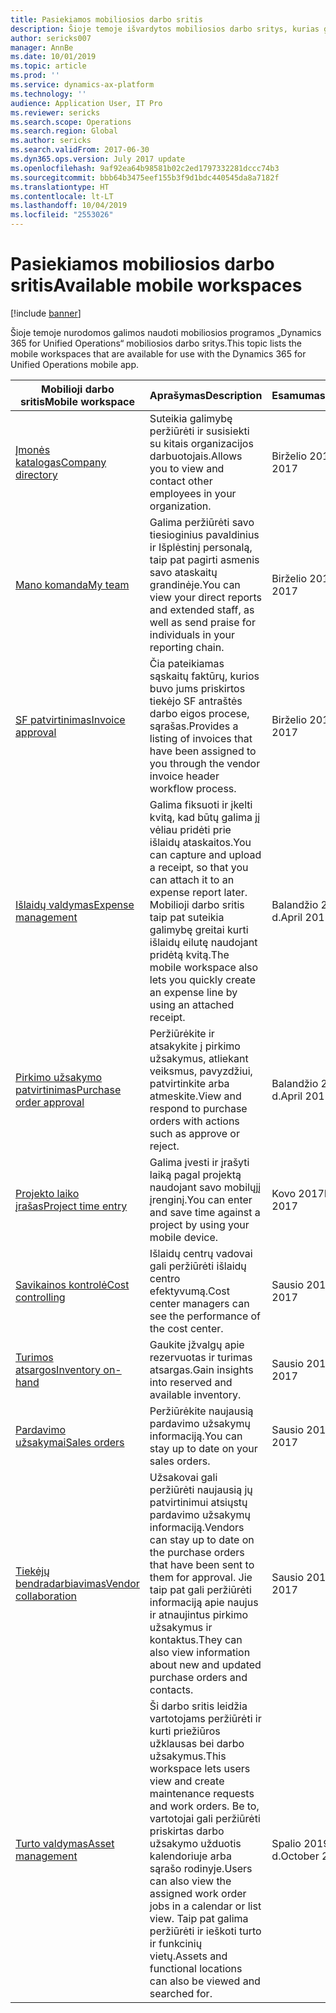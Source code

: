```yaml
---
title: Pasiekiamos mobiliosios darbo sritis
description: Šioje temoje išvardytos mobiliosios darbo sritys, kurias galima naudoti.
author: sericks007
manager: AnnBe
ms.date: 10/01/2019
ms.topic: article
ms.prod: ''
ms.service: dynamics-ax-platform
ms.technology: ''
audience: Application User, IT Pro
ms.reviewer: sericks
ms.search.scope: Operations
ms.search.region: Global
ms.author: sericks
ms.search.validFrom: 2017-06-30
ms.dyn365.ops.version: July 2017 update
ms.openlocfilehash: 9af92ea64b98581b02c2ed1797332281dccc74b3
ms.sourcegitcommit: bbb64b3475eef155b3f9d1bdc440545da8a7182f
ms.translationtype: HT
ms.contentlocale: lt-LT
ms.lasthandoff: 10/04/2019
ms.locfileid: "2553026"
---
```

# <a name="available-mobile-workspaces"></a><span data-ttu-id="373b4-103">Pasiekiamos mobiliosios darbo sritis</span><span class="sxs-lookup"><span data-stu-id="373b4-103">Available mobile workspaces</span></span>

[!include [banner](../includes/banner.md)]

<span data-ttu-id="373b4-104">Šioje temoje nurodomos galimos naudoti mobiliosios programos „Dynamics 365 for Unified Operations“ mobiliosios darbo sritys.</span><span class="sxs-lookup"><span data-stu-id="373b4-104">This topic lists the mobile workspaces that are available for use with the Dynamics 365 for Unified Operations mobile app.</span></span>


| <span data-ttu-id="373b4-105">Mobilioji darbo sritis</span><span class="sxs-lookup"><span data-stu-id="373b4-105">Mobile workspace</span></span>     | <span data-ttu-id="373b4-106">Aprašymas</span><span class="sxs-lookup"><span data-stu-id="373b4-106">Description</span></span>   | <span data-ttu-id="373b4-107">Esamumas</span><span class="sxs-lookup"><span data-stu-id="373b4-107">Availability</span></span>   |
|----------------------|---------------|--------------|
|[<span data-ttu-id="373b4-108">Įmonės katalogas</span><span class="sxs-lookup"><span data-stu-id="373b4-108">Company directory</span></span>](company-directory-mobile-workspace.md)| <span data-ttu-id="373b4-109">Suteikia galimybę peržiūrėti ir susisiekti su kitais organizacijos darbuotojais.</span><span class="sxs-lookup"><span data-stu-id="373b4-109">Allows you to view and contact other employees in your organization.</span></span>| <span data-ttu-id="373b4-110">Birželio 2017 d.</span><span class="sxs-lookup"><span data-stu-id="373b4-110">June 2017</span></span> |    
|[<span data-ttu-id="373b4-111">Mano komanda</span><span class="sxs-lookup"><span data-stu-id="373b4-111">My team</span></span>](manager-self-service-mobile-workspace.md)| <span data-ttu-id="373b4-112">Galima peržiūrėti savo tiesioginius pavaldinius ir Išplėstinį personalą, taip pat pagirti asmenis savo ataskaitų grandinėje.</span><span class="sxs-lookup"><span data-stu-id="373b4-112">You can view your direct reports and extended staff, as well as send praise for individuals in your reporting chain.</span></span>|<span data-ttu-id="373b4-113">Birželio 2017 d.</span><span class="sxs-lookup"><span data-stu-id="373b4-113">June 2017</span></span> |     
|[<span data-ttu-id="373b4-114">SF patvirtinimas</span><span class="sxs-lookup"><span data-stu-id="373b4-114">Invoice approval</span></span>](invoice-approval-mobile-workspace.md)| <span data-ttu-id="373b4-115">Čia pateikiamas sąskaitų faktūrų, kurios buvo jums priskirtos tiekėjo SF antraštės darbo eigos procese, sąrašas.</span><span class="sxs-lookup"><span data-stu-id="373b4-115">Provides a listing of invoices that have been assigned to you through the vendor invoice header workflow process.</span></span>| <span data-ttu-id="373b4-116">Birželio 2017 d.</span><span class="sxs-lookup"><span data-stu-id="373b4-116">June 2017</span></span>   |
| [<span data-ttu-id="373b4-117">Išlaidų valdymas</span><span class="sxs-lookup"><span data-stu-id="373b4-117">Expense management</span></span>](../../../finance/expense-management/expense-management-mobile-workspace.md) | <span data-ttu-id="373b4-118">Galima fiksuoti ir įkelti kvitą, kad būtų galima jį vėliau pridėti prie išlaidų ataskaitos.</span><span class="sxs-lookup"><span data-stu-id="373b4-118">You can capture and upload a receipt, so that you can attach it to an expense report later.</span></span> <span data-ttu-id="373b4-119">Mobilioji darbo sritis taip pat suteikia galimybę greitai kurti išlaidų eilutę naudojant pridėtą kvitą.</span><span class="sxs-lookup"><span data-stu-id="373b4-119">The mobile workspace also lets you quickly create an expense line by using an attached receipt.</span></span> | <span data-ttu-id="373b4-120">Balandžio 2017 d.</span><span class="sxs-lookup"><span data-stu-id="373b4-120">April 2017</span></span> |
| [<span data-ttu-id="373b4-121">Pirkimo užsakymo patvirtinimas</span><span class="sxs-lookup"><span data-stu-id="373b4-121">Purchase order approval</span></span>](../../../supply-chain/procurement/purchase-order-mobile-workspace.md) | <span data-ttu-id="373b4-122">Peržiūrėkite ir atsakykite į pirkimo užsakymus, atliekant veiksmus, pavyzdžiui, patvirtinkite arba atmeskite.</span><span class="sxs-lookup"><span data-stu-id="373b4-122">View and respond to purchase orders with actions such as approve or reject.</span></span> | <span data-ttu-id="373b4-123">Balandžio 2017 d.</span><span class="sxs-lookup"><span data-stu-id="373b4-123">April 2017</span></span> |
| [<span data-ttu-id="373b4-124">Projekto laiko įrašas</span><span class="sxs-lookup"><span data-stu-id="373b4-124">Project time entry</span></span>](../../../finance/project-management/project-time-entry-mobile-workspace.md) | <span data-ttu-id="373b4-125">Galima įvesti ir įrašyti laiką pagal projektą naudojant savo mobilųjį įrenginį.</span><span class="sxs-lookup"><span data-stu-id="373b4-125">You can enter and save time against a project by using your mobile device.</span></span> | <span data-ttu-id="373b4-126">Kovo 2017</span><span class="sxs-lookup"><span data-stu-id="373b4-126">March 2017</span></span> |
| [<span data-ttu-id="373b4-127">Savikainos kontrolė</span><span class="sxs-lookup"><span data-stu-id="373b4-127">Cost controlling</span></span>](../../../finance/cost-accounting/cost-controlling-mobile-workspace.md)     | <span data-ttu-id="373b4-128">Išlaidų centrų vadovai gali peržiūrėti išlaidų centro efektyvumą.</span><span class="sxs-lookup"><span data-stu-id="373b4-128">Cost center managers can see the performance of the cost center.</span></span>                                                                                               |  <span data-ttu-id="373b4-129">Sausio 2017</span><span class="sxs-lookup"><span data-stu-id="373b4-129">January 2017</span></span>        |
| [<span data-ttu-id="373b4-130">Turimos atsargos</span><span class="sxs-lookup"><span data-stu-id="373b4-130">Inventory on-hand</span></span>](../../../supply-chain/inventory/inventory-on-hand-mobile-workspace.md)    | <span data-ttu-id="373b4-131">Gaukite įžvalgų apie rezervuotas ir turimas atsargas.</span><span class="sxs-lookup"><span data-stu-id="373b4-131">Gain insights into reserved and available inventory.</span></span>                                                                                                    |   <span data-ttu-id="373b4-132">Sausio 2017</span><span class="sxs-lookup"><span data-stu-id="373b4-132">January 2017</span></span>       |
| [<span data-ttu-id="373b4-133">Pardavimo užsakymai</span><span class="sxs-lookup"><span data-stu-id="373b4-133">Sales orders</span></span>](../../../supply-chain/sales-marketing/sales-orders-mobile-workspace.md)         | <span data-ttu-id="373b4-134">Peržiūrėkite naujausią pardavimo užsakymų informaciją.</span><span class="sxs-lookup"><span data-stu-id="373b4-134">You can stay up to date on your sales orders.</span></span>                                                                                                                          |  <span data-ttu-id="373b4-135">Sausio 2017</span><span class="sxs-lookup"><span data-stu-id="373b4-135">January 2017</span></span>                  |
| [<span data-ttu-id="373b4-136">Tiekėjų bendradarbiavimas</span><span class="sxs-lookup"><span data-stu-id="373b4-136">Vendor collaboration</span></span>](../../../supply-chain/procurement/vendor-collaboration-mobile-workspace.md) | <span data-ttu-id="373b4-137">Užsakovai gali peržiūrėti naujausią jų patvirtinimui atsiųstų pardavimo užsakymų informaciją.</span><span class="sxs-lookup"><span data-stu-id="373b4-137">Vendors can stay up to date on the purchase orders that have been sent to them for approval.</span></span> <span data-ttu-id="373b4-138">Jie taip pat gali peržiūrėti informaciją apie naujus ir atnaujintus pirkimo užsakymus ir kontaktus.</span><span class="sxs-lookup"><span data-stu-id="373b4-138">They can also view information about new and updated purchase orders and contacts.</span></span> |<span data-ttu-id="373b4-139">Sausio 2017</span><span class="sxs-lookup"><span data-stu-id="373b4-139">January 2017</span></span>    |
| [<span data-ttu-id="373b4-140">Turto valdymas</span><span class="sxs-lookup"><span data-stu-id="373b4-140">Asset management</span></span>](../../../supply-chain/asset-management/asset-management-mobile-workspace.md) | <span data-ttu-id="373b4-141">Ši darbo sritis leidžia vartotojams peržiūrėti ir kurti priežiūros užklausas bei darbo užsakymus.</span><span class="sxs-lookup"><span data-stu-id="373b4-141">This workspace lets users view and create maintenance requests and work orders.</span></span> <span data-ttu-id="373b4-142">Be to, vartotojai gali peržiūrėti priskirtas darbo užsakymo užduotis kalendoriuje arba sąrašo rodinyje.</span><span class="sxs-lookup"><span data-stu-id="373b4-142">Users can also view the assigned work order jobs in a calendar or list view.</span></span> <span data-ttu-id="373b4-143">Taip pat galima peržiūrėti ir ieškoti turto ir funkcinių vietų.</span><span class="sxs-lookup"><span data-stu-id="373b4-143">Assets and functional locations can also be viewed and searched for.</span></span> |<span data-ttu-id="373b4-144">Spalio 2019 d.</span><span class="sxs-lookup"><span data-stu-id="373b4-144">October 2019</span></span>    |
